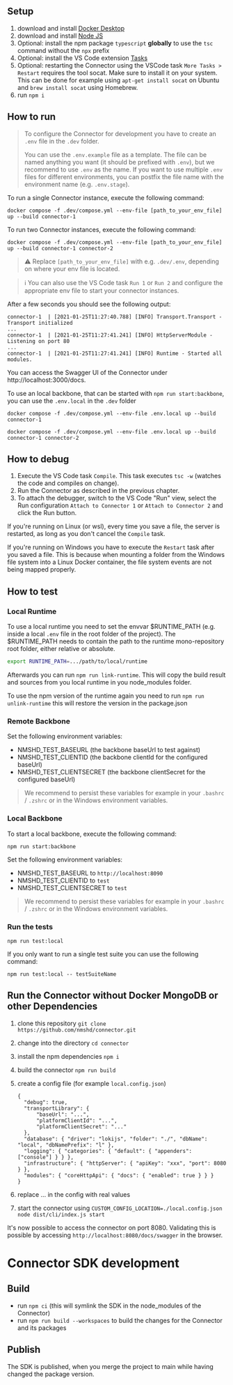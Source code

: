 ## Setup

1. download and install [Docker Desktop](https://www.docker.com/products/docker-desktop)
2. download and install [Node JS](https://nodejs.org/en/download/)
3. Optional: install the npm package `typescript` **globally** to use the `tsc` command without the `npx` prefix
4. Optional: install the VS Code extension [Tasks](https://marketplace.visualstudio.com/items?itemName=actboy168.tasks)
5. Optional: restarting the Connector using the VSCode task `More Tasks > Restart` requires the tool socat. Make sure to install it on your system. This can be done for example using `apt-get install socat` on Ubuntu and `brew install socat` using Homebrew.
6. run `npm i`

## How to run

> To configure the Connector for development you have to create an `.env` file in the `.dev` folder.
>
> You can use the `.env.example` file as a template. The file can be named anything you want (it should be prefixed with `.env`), but we recommend to use `.env` as the name. If you want to use multiple `.env` files for different environments, you can postfix the file name with the environment name (e.g. `.env.stage`).

To run a single Connector instance, execute the following command:

```shell
docker compose -f .dev/compose.yml --env-file [path_to_your_env_file] up --build connector-1
```

To run two Connector instances, execute the following command:

```shell
docker compose -f .dev/compose.yml --env-file [path_to_your_env_file] up --build connector-1 connector-2
```

> ⚠️ Replace `[path_to_your_env_file]` with e.g. `.dev/.env`, depending on where your env file is located.

> ℹ️ You can also use the VS Code task `Run 1` or `Run 2` and configure the appropriate env file to start your connector instances.

After a few seconds you should see the following output:

```console
connector-1  | [2021-01-25T11:27:40.788] [INFO] Transport.Transport - Transport initialized
...
connector-1  | [2021-01-25T11:27:41.241] [INFO] HttpServerModule - Listening on port 80
...
connector-1  | [2021-01-25T11:27:41.241] [INFO] Runtime - Started all modules.
```

You can access the Swagger UI of the Connector under http://localhost:3000/docs.

To use an local backbone, that can be started with `npm run start:backbone`, you can use the `.env.local` in the `.dev` folder

```shell
docker compose -f .dev/compose.yml --env-file .env.local up --build connector-1
```

```shell
docker compose -f .dev/compose.yml --env-file .env.local up --build connector-1 connector-2
```

## How to debug

1. Execute the VS Code task `Compile`. This task executes `tsc -w` (watches the code and compiles on change).
2. Run the Connector as described in the previous chapter.
3. To attach the debugger, switch to the VS Code "Run" view, select the Run configuration `Attach to Connector 1` or `Attach to Connector 2` and click the Run button.

If you're running on Linux (or wsl), every time you save a file, the server is restarted, as long as you don't cancel the `Compile` task.

If you're running on Windows you have to execute the `Restart` task after you saved a file. This is because when mounting a folder from the Windows file system into a Linux Docker container, the file system events are not being mapped properly.

## How to test

### Local Runtime

To use a local runtime you need to set the envvar $RUNTIME_PATH (e.g. inside a local `.env` file in the root folder of the project). The $RUNTIME_PATH needs to contain the path to the runtime mono-repository root folder, either relative or absolute.

```bash
export RUNTIME_PATH=.../path/to/local/runtime
```

Afterwards you can run `npm run link-runtime`. This will copy the build result and sources from you local runtime in you node_modules folder.

To use the npm version of the runtime again you need to run `npm run unlink-runtime` this will restore the version in the package.json

### Remote Backbone

Set the following environment variables:

-   NMSHD_TEST_BASEURL (the backbone baseUrl to test against)
-   NMSHD_TEST_CLIENTID (the backbone clientId for the configured baseUrl)
-   NMSHD_TEST_CLIENTSECRET (the backbone clientSecret for the configured baseUrl)

> We recommend to persist these variables for example in your `.bashrc` / `.zshrc` or in the Windows environment variables.

### Local Backbone

To start a local backbone, execute the following command:

```shell
npm run start:backbone
```

Set the following environment variables:

-   NMSHD_TEST_BASEURL to `http://localhost:8090`
-   NMSHD_TEST_CLIENTID to `test`
-   NMSHD_TEST_CLIENTSECRET to `test`

> We recommend to persist these variables for example in your `.bashrc` / `.zshrc` or in the Windows environment variables.

### Run the tests

```shell
npm run test:local
```

If you only want to run a single test suite you can use the following command:

```shell
npm run test:local -- testSuiteName
```

## Run the Connector without Docker MongoDB or other Dependencies

1. clone this repository `git clone https://github.com/nmshd/connector.git`
2. change into the directory `cd connector`
3. install the npm dependencies `npm i`
4. build the connector `npm run build`
5. create a config file (for example `local.config.json`)

    ```
    {
      "debug": true,
      "transportLibrary": {
          "baseUrl": "...",
          "platformClientId": "...",
          "platformClientSecret": "..."
      },
      "database": { "driver": "lokijs", "folder": "./", "dbName": "local", "dbNamePrefix": "l" },
      "logging": { "categories": { "default": { "appenders": ["console"] } } },
      "infrastructure": { "httpServer": { "apiKey": "xxx", "port": 8080 } },
      "modules": { "coreHttpApi": { "docs": { "enabled": true } } }
    }

    ```

6. replace ... in the config with real values
7. start the connector using `CUSTOM_CONFIG_LOCATION=./local.config.json node dist/cli/index.js start`

It's now possible to access the connector on port 8080. Validating this is possible by accessing `http://localhost:8080/docs/swagger` in the browser.

# Connector SDK development

## Build

-   run `npm ci` (this will symlink the SDK in the node_modules of the Connector)
-   run `npm run build --workspaces` to build the changes for the Connector and its packages

## Publish

The SDK is published, when you merge the project to main while having changed the package version.
